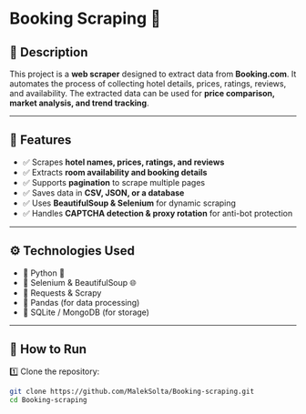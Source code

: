 # Booking Scraping 🏨

## 📌 Description
This project is a **web scraper** designed to extract data from **Booking.com**. It automates the process of collecting hotel details, prices, ratings, reviews, and availability. The extracted data can be used for **price comparison, market analysis, and trend tracking**.

---

## 🚀 Features
- ✅ Scrapes **hotel names, prices, ratings, and reviews**
- ✅ Extracts **room availability and booking details**
- ✅ Supports **pagination** to scrape multiple pages
- ✅ Saves data in **CSV, JSON, or a database**
- ✅ Uses **BeautifulSoup & Selenium** for dynamic scraping
- ✅ Handles **CAPTCHA detection & proxy rotation** for anti-bot protection

---

## ⚙️ Technologies Used
- 🔹 Python 🐍  
- 🔹 Selenium & BeautifulSoup 🌐  
- 🔹 Requests & Scrapy  
- 🔹 Pandas (for data processing)  
- 🔹 SQLite / MongoDB (for storage)  

---

## 📂 How to Run
1️⃣ Clone the repository:  
   ```bash
   git clone https://github.com/MalekSolta/Booking-scraping.git
   cd Booking-scraping
